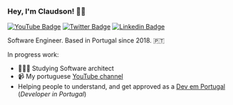### Hey, I'm Claudson! 👋🏾

[![YouTube Badge](https://img.shields.io/badge/-Youtube-c14438?style=flat-square&labelColor=c14438&logo=youtube&logoColor=white&link=https://youtube.com/filhodanuvem)](https://youtube.com/filhodanuvem)
[![Twitter Badge](https://img.shields.io/badge/-Twitter-1ca0f1?style=flat-square&labelColor=1ca0f1&logo=twitter&logoColor=white&link=https://twitter.com/filhodanuvem)](https://twitter.com/filhodanuvem)
[![Linkedin Badge](https://img.shields.io/badge/-LinkedIn-blue?style=flat-square&logo=Linkedin&logoColor=white&link=https://www.linkedin.com/in/cloudson/)](https://www.linkedin.com/in/cloudson/)

Software Engineer. 
Based in Portugal since 2018. 🇵🇹

In progress work:
- 👨🏾‍💻 Studying Software architect
- 📹 My portuguese [YouTube channel](https://youtube.com/filhodanuvem/)
- Helping people to understand, and get approved as a [Dev em Portugal](https://devemportugal.com/) (*Developer in Portugal*)
